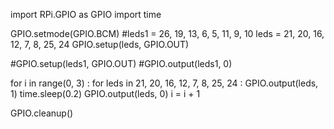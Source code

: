 import RPi.GPIO as GPIO
import time

GPIO.setmode(GPIO.BCM)
#leds1 = 26, 19, 13, 6, 5, 11, 9, 10
leds = 21, 20, 16, 12, 7, 8, 25, 24
GPIO.setup(leds, GPIO.OUT)

#GPIO.setup(leds1, GPIO.OUT)
#GPIO.output(leds1, 0)

for i in range(0, 3) :
    for leds in 21, 20, 16, 12, 7, 8, 25, 24 :
        GPIO.output(leds, 1)
        time.sleep(0.2)
        GPIO.output(leds, 0)
        i = i + 1

GPIO.cleanup()